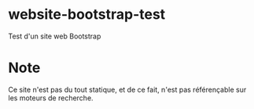 # website-bootstrap-test
Test d'un site web Bootstrap

# Note
Ce site n'est pas du tout statique, et de ce fait, n'est pas référençable sur les moteurs de recherche.
